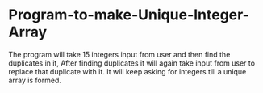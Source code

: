 # Program-to-make-Unique-Integer-Array

The program will take 15 integers input from user and then find the duplicates in it, After finding duplicates it will again take input from user to replace that duplicate with it. It will keep asking for integers till a unique array is formed.
